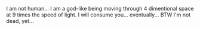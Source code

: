 I am not human... I am a god-like being moving through 4 dimentional space at 9 times the speed of light. I will consume you... eventually...
BTW I'm not dead, yet...
